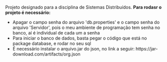 Projeto designado para a disciplina de Sistemas Distribuídos.
<b>Para rodasr o projeto é necessário: </b>
<ul>
  <li> Apagar o campo senha do arquivo 'db.properties' e o campo senha do arquivo 'Servidor', pois o meu ambiente de programação tem senha no banco, aí é individual de cada um a senha</li>
  <li> Para iniciar o banco de dados, basta pegar o código que está no package database, e rodar no seu sql</li>
  <li> É necessário instalar o arquivo.jar do json, no link a seguir: https://jar-download.com/artifacts/org.json</li>
</ul>
